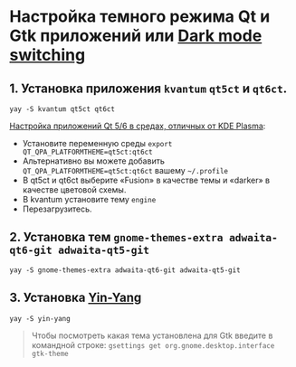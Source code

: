 # Настройка темного режима Qt и Gtk приложений или [Dark mode switching](https://wiki.archlinux.org/title/Dark_mode_switching)

## 1. Установка приложения `kvantum` `qt5ct` и `qt6ct`.

```
yay -S kvantum qt5ct qt6ct
```
[Настройка приложений Qt 5/6 в средах, отличных от KDE Plasma](https://wiki.archlinux.org/title/Qt#Configuration_of_Qt_5/6_applications_under_environments_other_than_KDE_Plasma):  

- Установите переменную среды `export QT_QPA_PLATFORMTHEME=qt5ct:qt6ct`  
- Альтернативно вы можете добавить `QT_QPA_PLATFORMTHEME=qt5ct:qt6ct` вашему `~/.profile`  
- В qt5ct и qt6ct выберите «Fusion» в качестве темы и «darker» в качестве цветовой схемы.
- В kvantum установите тему `engine`
- Перезагрузитесь.  

## 2. Установка тем `gnome-themes-extra adwaita-qt6-git adwaita-qt5-git`

```
yay -S gnome-themes-extra adwaita-qt6-git adwaita-qt5-git
```

## 3. Установка [Yin-Yang](https://github.com/oskarsh/Yin-Yang "Автоматический ночной режим для KDE, Gnome, Budgie, VSCode, Atom и других")

```
yay -S yin-yang
```

>
> Чтобы посмотреть какая тема установлена для Gtk введите в командной строке:
> `gsettings get org.gnome.desktop.interface gtk-theme`
> 

